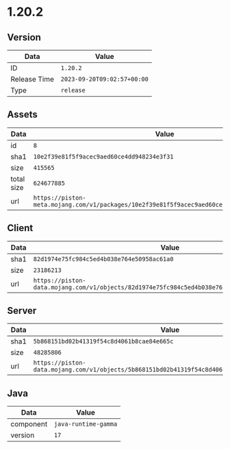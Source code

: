 # 1.20.2

## Version

|**Data**        | **Value**                 |
|----------------|-------------------------|
| ID   | ```1.20.2```   |
| Release Time   | ```2023-09-20T09:02:57+00:00```   |
| Type   | ```release```   |

## Assets

|**Data**        | **Value**                 |
|----------------|-------------------------|
| id   | ```8```   |
| sha1   | ```10e2f39e81f5f9acec9aed60ce4dd948234e3f31```   |
| size   | ```415565```   |
| total size  | ```624677885```  |
| url       | ```https://piston-meta.mojang.com/v1/packages/10e2f39e81f5f9acec9aed60ce4dd948234e3f31/8.json``` |

## Client

|**Data**        | **Value**                 |
|----------------|-------------------------|
| sha1   | ```82d1974e75fc984c5ed4b038e764e50958ac61a0```   |
| size   | ```23186213```   |
| url       | ```https://piston-data.mojang.com/v1/objects/82d1974e75fc984c5ed4b038e764e50958ac61a0/client.jar``` |

## Server

|**Data**        | **Value**                 |
|----------------|-------------------------|
| sha1   | ```5b868151bd02b41319f54c8d4061b8cae84e665c```   |
| size   | ```48285806```   |
| url       | ```https://piston-data.mojang.com/v1/objects/5b868151bd02b41319f54c8d4061b8cae84e665c/server.jar``` |

## Java

|**Data**        | **Value**                 |
|----------------|-------------------------|
| component   | ```java-runtime-gamma```   |
| version   | ```17```   |